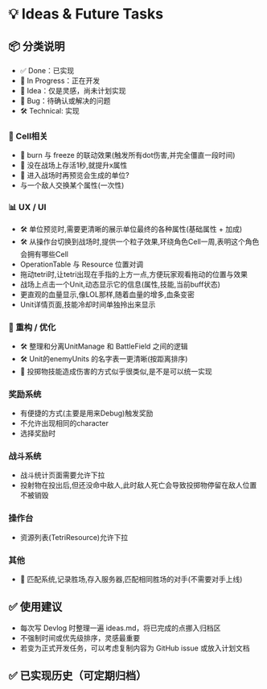 # 💡 Ideas & Future Tasks

## 📦 分类说明
- ✅ Done：已实现
- 🔄 In Progress：正在开发
- 🧠 Idea：仅是灵感，尚未计划实现
- 🐞 Bug：待确认或解决的问题
- 🛠️ Technical: 实现

### 🧩 Cell相关
- 🧠 burn 与 freeze 的联动效果(触发所有dot伤害,并完全僵直一段时间)
- 🧠 没在战场上存活1秒,就提升x属性
- 🧠 进入战场时再预览会生成的单位?
- 与一个敌人交换某个属性(一次性)

### 📊 UX / UI
- 🛠️ 单位预览时,需要更清晰的展示单位最终的各种属性(基础属性 + 加成)
- 🛠️ 从操作台切换到战场时,提供一个粒子效果,环绕角色Cell一周,表明这个角色会拥有哪些Cell
- OperationTable 与 Resource 位置对调
- 拖动tetri时,让tetri出现在手指的上方一点,方便玩家观看拖动的位置与效果
- 战场上点击一个Unit,动态显示它的信息(属性,技能,当前buff状态)
- 更直观的血量显示,像LOL那样,随着血量的增多,血条变密
- Unit详情页面,技能冷却时间单独拎出来显示


### 🔧 重构 / 优化
- 🛠️ 整理和分离UnitManage 和 BattleField 之间的逻辑
- 🛠️ Unit的enemyUnits 的名字表一更清晰(按距离排序)
- 🧠 投掷物技能造成伤害的方式似乎很类似,是不是可以统一实现

### 奖励系统
- 有便捷的方式(主要是用来Debug)触发奖励
- 不允许出现相同的character
- 选择奖励时

### 战斗系统
- 战斗统计页面需要允许下拉
- 投射物在投出后,但还没命中敌人,此时敌人死亡会导致投掷物停留在敌人位置不被销毁

### 操作台
- 资源列表(TetriResource)允许下拉



### 其他
- 🧠 匹配系统,记录胜场,存入服务器,匹配相同胜场的对手(不需要对手上线)



## ✅ 使用建议
- 每次写 Devlog 时整理一遍 ideas.md，将已完成的点挪入归档区
- 不强制时间或优先级排序，灵感最重要
- 若变为正式开发任务，可以考虑复制内容为 GitHub issue 或放入计划文档

## ✅ 已实现历史（可定期归档）
